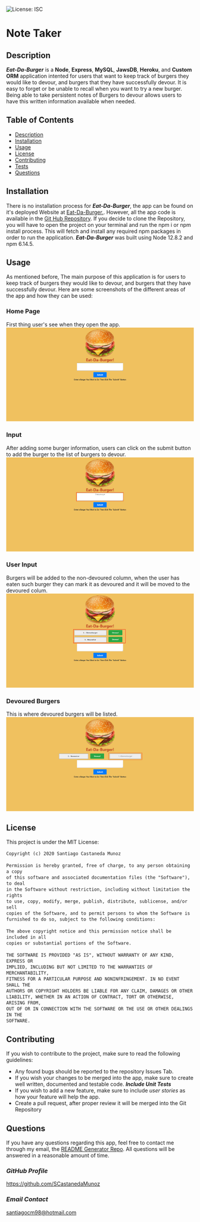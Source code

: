 ![License: ISC](https://img.shields.io/badge/License-MIT-yellow.svg)

# **Note Taker**

## **Description**
***Eat-Da-Burger*** is a **Node**, **Express**, **MySQL**, **JawsDB**, **Heroku**, and **Custom ORM** application intented for users that want to keep track of burgers they would like to devour, and burgers that they have successfully devour. It is easy to forget or be unable to recall when you want to try a new burger. Being able to take persistent notes of Burgers to devour allows users to have this written information available when needed.

## **Table of Contents**
* [Description](##Description)
* [Installation](##Installation)
* [Usage](##Usage)
* [License](##License)
* [Contributing](##Contributing)
* [Tests](##Tests)
* [Questions](##Questions)

## **Installation**
There is no installation process for ***Eat-Da-Burger***, the app can be found on it's deployed Website at [Eat-Da-Burger.](https://scastanedamunoz-eat-da-burger.herokuapp.com). However, all the app code is available in the [Git Hub Repository](https://github.com/SCastanedaMunoz/Note-Taker). If you decide to clone the Repository, you will have to open the project on your terminal and run the npm i or npm install process. This will fetch and install any required npm packages in order to run the application. ***Eat-Da-Burger*** was built using Node 12.8.2 and npm 6.14.5. 

## **Usage**
As mentioned before, The main purpose of this application is for users to keep track of burgers they would like to devour, and burgers that they have successfully devour. Here are some screenshots of the different areas of the app and how they can be used:

### **Home Page**
First thing user's see when they open the app.
![Home Page](./docs/main-page.png)

### **Input**
After adding some burger information, users can click on the submit button to add the burger to the list of burgers to devour.
![Main Page](./docs/input.png)

### **User Input**
Burgers will be added to the non-devoured column, when the user has eaten such burger they can mark it as devoured and it will be moved to the devoured colum.
![User Input](./docs/non-devour.png)

### **Devoured Burgers**
This is where devoured burgers will be listed.
![User Input](./docs/devoured.png)

## **License**

This project is under the MIT License:

    Copyright (c) 2020 Santiago Castaneda Munoz

    Permission is hereby granted, free of charge, to any person obtaining a copy
    of this software and associated documentation files (the "Software"), to deal
    in the Software without restriction, including without limitation the rights
    to use, copy, modify, merge, publish, distribute, sublicense, and/or sell
    copies of the Software, and to permit persons to whom the Software is
    furnished to do so, subject to the following conditions:

    The above copyright notice and this permission notice shall be included in all
    copies or substantial portions of the Software.

    THE SOFTWARE IS PROVIDED "AS IS", WITHOUT WARRANTY OF ANY KIND, EXPRESS OR
    IMPLIED, INCLUDING BUT NOT LIMITED TO THE WARRANTIES OF MERCHANTABILITY,
    FITNESS FOR A PARTICULAR PURPOSE AND NONINFRINGEMENT. IN NO EVENT SHALL THE
    AUTHORS OR COPYRIGHT HOLDERS BE LIABLE FOR ANY CLAIM, DAMAGES OR OTHER
    LIABILITY, WHETHER IN AN ACTION OF CONTRACT, TORT OR OTHERWISE, ARISING FROM,
    OUT OF OR IN CONNECTION WITH THE SOFTWARE OR THE USE OR OTHER DEALINGS IN THE
    SOFTWARE.

## **Contributing**
If you wish to contribute to the project, make sure to read the following guidelines:

* Any found bugs should be reported to the repository Issues Tab.
* If you wish your changes to be merged into the app, make sure to create well written, documented and testable code. ***Include Unit Tests***
* If you wish to add a new feature, make sure to include *user stories* as how your feature will help the app. 
* Create a pull request, after proper review it will be merged into the Git Repository

## **Questions**
If you have any questions regarding this app, feel free to contact me through my email, the [README Generator Repo](https://github.com/SCastanedaMunoz/README-Generator). All questions will be answered in a reasonable amount of time.

### ***GitHub Profile***
https://github.com/SCastanedaMunoz

### ***Email Contact***
[santiagocm98@hotmail.com](mailto:santiagocm98@hotmail.com)